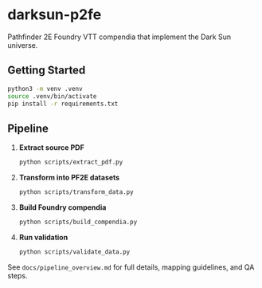 # darksun-p2fe

Pathfinder 2E Foundry VTT compendia that implement the Dark Sun universe.

## Getting Started

```bash
python3 -m venv .venv
source .venv/bin/activate
pip install -r requirements.txt
```

## Pipeline

1. **Extract source PDF**
   ```bash
   python scripts/extract_pdf.py
   ```

2. **Transform into PF2E datasets**
   ```bash
   python scripts/transform_data.py
   ```

3. **Build Foundry compendia**
   ```bash
   python scripts/build_compendia.py
   ```

4. **Run validation**
   ```bash
   python scripts/validate_data.py
   ```

See `docs/pipeline_overview.md` for full details, mapping guidelines, and QA steps.

